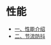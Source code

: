 # 性能

* [一、性能介绍](https://github.com/huqiyao/StudyNotes/blob/master/src/%E6%80%A7%E8%83%BD/%E6%80%A7%E8%83%BD%E4%BB%8B%E7%BB%8D.md)
* [二、节流防抖](https://github.com/huqiyao/StudyNotes/blob/master/src/%E6%80%A7%E8%83%BD/%E8%8A%82%E6%B5%81%E9%98%B2%E6%8A%96.md)

